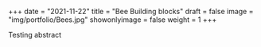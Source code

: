 +++
date = "2021-11-22"
title = "Bee Building blocks"
draft = false
image = "img/portfolio/Bees.jpg"
showonlyimage = false
weight = 1
+++

Testing abstract
<!--more-->